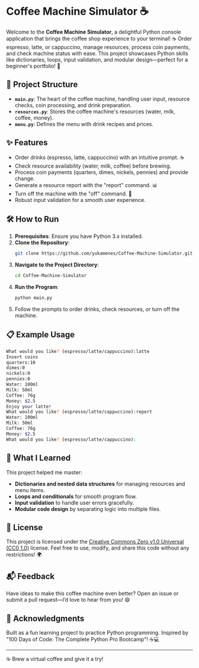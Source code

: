 # Coffee Machine Simulator ☕

Welcome to the **Coffee Machine Simulator**, a delightful Python console application that brings the coffee shop experience to your terminal! ☕ Order espresso, latte, or cappuccino, manage resources, process coin payments, and check machine status with ease. This project showcases Python skills like dictionaries, loops, input validation, and modular design—perfect for a beginner's portfolio! 🚀

## 📂 Project Structure
- **`main.py`**: The heart of the coffee machine, handling user input, resource checks, coin processing, and drink preparation.
- **`resources.py`**: Stores the coffee machine's resources (water, milk, coffee, money).
- **`menu.py`**: Defines the menu with drink recipes and prices.

## ✨ Features
- Order drinks (espresso, latte, cappuccino) with an intuitive prompt. ☕
- Check resource availability (water, milk, coffee) before brewing.
- Process coin payments (quarters, dimes, nickels, pennies) and provide change.
- Generate a resource report with the "report" command. 📊
- Turn off the machine with the "off" command. 🔌
- Robust input validation for a smooth user experience.

## 🛠️ How to Run
1. **Prerequisites**: Ensure you have Python 3.x installed.
2. **Clone the Repository**:
   ```bash
   git clone https://github.com/yukamenes/Coffee-Machine-Simulator.git
   ```
3. **Navigate to the Project Directory**:
   ```bash
   cd Coffee-Machine-Simulator
   ```
4. **Run the Program**:
   ```bash
   python main.py
   ```
5. Follow the prompts to order drinks, check resources, or turn off the machine.

## 📋 Example Usage
```bash
What would you like? (espresso/latte/cappuccino):latte
Insert coins
quarters:10 
dimes:0
nickels:0
pennies:0
Water: 100ml
Milk: 50ml
Coffee: 76g
Money: $2.5
Enjoy your latte!
What would you like? (espresso/latte/cappuccino):report
Water: 100ml
Milk: 50ml
Coffee: 76g
Money: $2.5
What would you like? (espresso/latte/cappuccino):
```

## 🧠 What I Learned
This project helped me master:
- **Dictionaries and nested data structures** for managing resources and menu items.
- **Loops and conditionals** for smooth program flow.
- **Input validation** to handle user errors gracefully.
- **Modular code design** by separating logic into multiple files.

## 📜 License
This project is licensed under the [Creative Commons Zero v1.0 Universal (CC0 1.0)](https://creativecommons.org/publicdomain/zero/1.0/) license. Feel free to use, modify, and share this code without any restrictions! 🌍

## 📬 Feedback
Have ideas to make this coffee machine even better? Open an issue or submit a pull request—I’d love to hear from you! 😄

## 🙌 Acknowledgments
Built as a fun learning project to practice Python programming. Inspired by "100 Days of Code: The Complete Python Pro Bootcamp"! ☕💻

---
☕ Brew a virtual coffee and give it a try!

